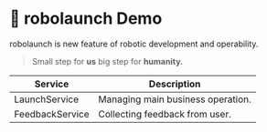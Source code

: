 # 🚀 robolaunch Demo
robolaunch is new feature of robotic development and operability.
> Small step for <b>us</b> big step for <b>humanity.</b>

<table>
<thead>
<th>Service</th>
<th>Description</th>
</thead>
<tbody>
<tr>
    <td>LaunchService</td>
    <td>Managing main business operation.</td>
</tr>
<tr>
    <td>FeedbackService</td>
    <td>Collecting feedback from user.</td>
</tr>

<tbody/>

</table>


